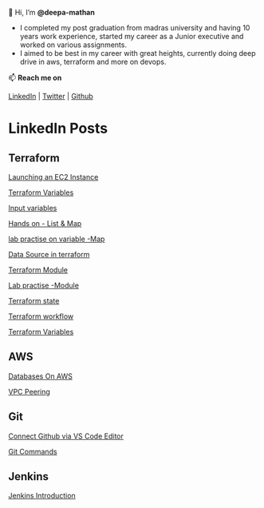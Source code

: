 👋 Hi, I’m **@deepa-mathan**

- I completed my post graduation from madras university and having 10 years work experience, started my career as a Junior executive and worked on various assignments.
- I aimed to be best in my career with great heights, currently doing deep drive in aws, terraform and more on devops. 

📫 **Reach me on**

[LinkedIn](https://www.linkedin.com/in/deepamathan/) |  [Twitter](https://twitter.com/cloudnloud) | [Github](https://github.com/deepa-mathan)

# LinkedIn Posts

## Terraform

[Launching an EC2 Instance](https://www.linkedin.com/posts/deepamathan_terraform-terraform-aws-activity-7010659370065690624-cxrJ?utm_source=share&utm_medium=member_desktop)

[Terraform Variables](https://www.linkedin.com/posts/deepamathan_terraform-activity-7011156834560475137-n7KJ?utm_source=share&utm_medium=member_desktop)

[Input variables](https://www.linkedin.com/posts/deepamathan_aws-training-community-activity-7011512048920530944-GbF5?utm_source=share&utm_medium=member_desktop)

[Hands on - List & Map](https://www.linkedin.com/posts/deepamathan_aws-training-community-activity-7011996289169072128-cxn9?utm_source=share&utm_medium=member_desktop)

[lab practise on variable -Map](https://www.linkedin.com/posts/deepamathan_aws-training-community-activity-7012609009845243904-jycH?utm_source=share&utm_medium=member_desktop)

[Data Source in terraform](https://www.linkedin.com/posts/deepamathan_terraform-aws-training-activity-7013689181742800896-jGsh?utm_source=share&utm_medium=member_desktop)

[Terraform Module](https://www.linkedin.com/posts/deepamathan_terraform-aws-training-activity-7015402933399805952-jWFn?utm_source=share&utm_medium=member_desktop)

[Lab practise -Module](https://www.linkedin.com/posts/deepamathan_terraform-aws-training-activity-7016109944328380416-iwfc?utm_source=share&utm_medium=member_desktop)

[Terraform state](https://www.linkedin.com/posts/deepamathan_terraform-terraform-aws-activity-7017913300541726720-_2kT?utm_source=share&utm_medium=member_desktop)

[Terraform workflow](https://www.linkedin.com/posts/deepamathan_terraform-terraform-terraform-activity-7018292543511560192-mK9u/?utm_source=share&utm_medium=member_desktop)

[Terraform Variables](https://www.linkedin.com/posts/deepamathan_a-note-on-terraform-variables-activity-7037842171399479296-weva?utm_source=share&utm_medium=member_desktop)

## AWS

[Databases On AWS](https://www.linkedin.com/posts/deepamathan_aws-training-community-activity-7019008623469096960-PGMB?utm_source=share&utm_medium=member_desktop)

[VPC Peering](https://www.linkedin.com/posts/deepamathan_vpc-terraform-aws-activity-7029547369696272385-si7Q?utm_source=share&utm_medium=member_desktop)

## Git

[Connect Github via VS Code Editor](https://www.linkedin.com/posts/deepamathan_technology-cloudnloud-devops-activity-7032085262402805760-pGhE?utm_source=share&utm_medium=member_desktop)

[Git Commands](https://www.linkedin.com/posts/deepamathan_cloudnloud-devops-community-activity-7032284711842439168-uh-E?utm_source=share&utm_medium=member_desktop)

## Jenkins

[Jenkins Introduction](https://www.linkedin.com/posts/deepamathan_connections-devops-cloud-activity-7027346755427979264-FNSk?utm_source=share&utm_medium=member_desktop)

<!---
deepa-mathan/deepa-mathan is a ✨ special ✨ repository because its `README.md` (this file) appears on your GitHub profile.
You can click the Preview link to take a look at your changes.
--->
